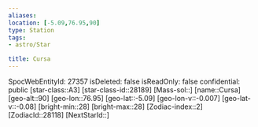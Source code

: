 ```yaml
---
aliases: 
location: [-5.09,76.95,90]
type: Station
tags:
- astro/Star

title: Cursa
---
```

SpocWebEntityId: 27357
isDeleted: false
isReadOnly: false
confidential: public
[star-class::A3]
[star-class-id::28189]
[Mass-sol::]
[name::Cursa]
[geo-alt::90]
[geo-lon::76.95]
[geo-lat::-5.09]
[geo-lon-v::-0.007]
[geo-lat-v::-0.08]
[bright-min::28]
[bright-max::28]
[Zodiac-index::2]
[ZodiacId::28118]
[NextStarId::]



